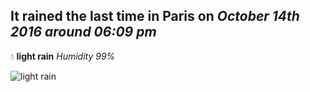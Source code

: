 ## It rained the last time in Paris on *October 14th 2016 around 06:09 pm*
💧  **light rain** *Humidity 99%*

![light rain](http://openweathermap.org/img/w/10d.png)
